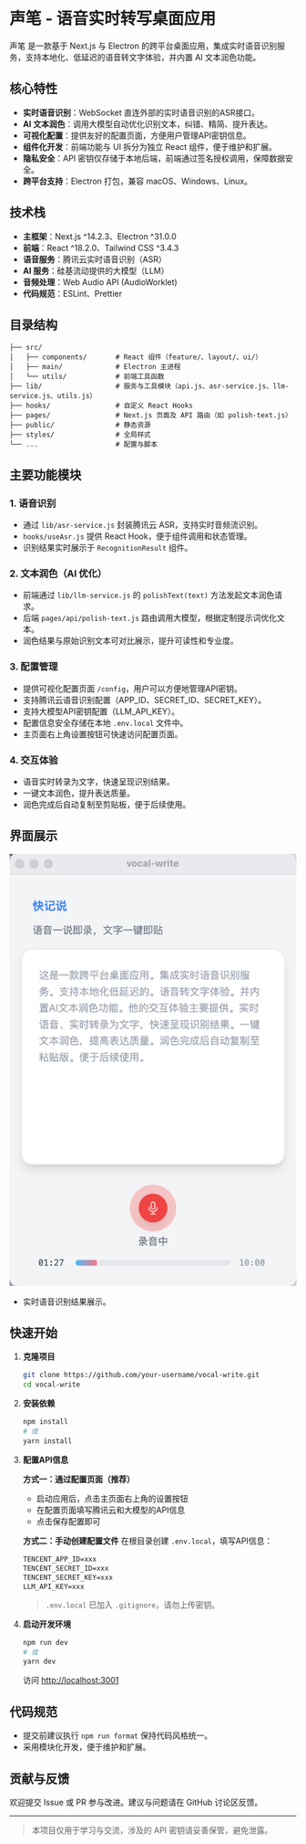 # 声笔 - 语音实时转写桌面应用

声笔 是一款基于 Next.js 与 Electron 的跨平台桌面应用，集成实时语音识别服务，支持本地化、低延迟的语音转文字体验，并内置 AI 文本润色功能。

## 核心特性

- **实时语音识别**：WebSocket 直连外部的实时语音识别的ASR接口。
- **AI 文本润色**：调用大模型自动优化识别文本，纠错、精简、提升表达。
- **可视化配置**：提供友好的配置页面，方便用户管理API密钥信息。
- **组件化开发**：前端功能与 UI 拆分为独立 React 组件，便于维护和扩展。
- **隐私安全**：API 密钥仅存储于本地后端，前端通过签名授权调用，保障数据安全。
- **跨平台支持**：Electron 打包，兼容 macOS、Windows、Linux。

## 技术栈

- **主框架**：Next.js ^14.2.3、Electron ^31.0.0
- **前端**：React ^18.2.0、Tailwind CSS ^3.4.3
- **语音服务**：腾讯云实时语音识别（ASR）
- **AI 服务**：硅基流动提供的大模型（LLM）
- **音频处理**：Web Audio API (AudioWorklet)
- **代码规范**：ESLint、Prettier

## 目录结构

```
├── src/
│   ├── components/       # React 组件（feature/、layout/、ui/）
│   ├── main/             # Electron 主进程
│   └── utils/            # 前端工具函数
├── lib/                  # 服务与工具模块（api.js、asr-service.js、llm-service.js、utils.js）
├── hooks/                # 自定义 React Hooks
├── pages/                # Next.js 页面及 API 路由（如 polish-text.js）
├── public/               # 静态资源
├── styles/               # 全局样式
└── ...                   # 配置与脚本
```

## 主要功能模块

### 1. 语音识别

- 通过 `lib/asr-service.js` 封装腾讯云 ASR，支持实时音频流识别。
- `hooks/useAsr.js` 提供 React Hook，便于组件调用和状态管理。
- 识别结果实时展示于 `RecognitionResult` 组件。

### 2. 文本润色（AI 优化）

- 前端通过 `lib/llm-service.js` 的 `polishText(text)` 方法发起文本润色请求。
- 后端 `pages/api/polish-text.js` 路由调用大模型，根据定制提示词优化文本。
- 润色结果与原始识别文本可对比展示，提升可读性和专业度。

### 3. 配置管理

- 提供可视化配置页面 `/config`，用户可以方便地管理API密钥。
- 支持腾讯云语音识别配置（APP_ID、SECRET_ID、SECRET_KEY）。
- 支持大模型API密钥配置（LLM_API_KEY）。
- 配置信息安全存储在本地 `.env.local` 文件中。
- 主页面右上角设置按钮可快速访问配置页面。

### 4. 交互体验

- 语音实时转录为文字，快速呈现识别结果。
- 一键文本润色，提升表达质量。
- 润色完成后自动复制至剪贴板，便于后续使用。

## 界面展示

![截图](./public/screenshot.png)

- 实时语音识别结果展示。

## 快速开始

1. **克隆项目**
   ```bash
   git clone https://github.com/your-username/vocal-write.git
   cd vocal-write
   ```
2. **安装依赖**
   ```bash
   npm install
   # 或
   yarn install
   ```
3. **配置API信息**

   **方式一：通过配置页面（推荐）**
   - 启动应用后，点击主页面右上角的设置按钮
   - 在配置页面填写腾讯云和大模型的API信息
   - 点击保存配置即可

   **方式二：手动创建配置文件**
   在根目录创建 `.env.local`，填写API信息：

   ```
   TENCENT_APP_ID=xxx
   TENCENT_SECRET_ID=xxx
   TENCENT_SECRET_KEY=xxx
   LLM_API_KEY=xxx
   ```

   > `.env.local` 已加入 `.gitignore`，请勿上传密钥。

4. **启动开发环境**
   ```bash
   npm run dev
   # 或
   yarn dev
   ```
   访问 [http://localhost:3001](http://localhost:3001)

## 代码规范

- 提交前建议执行 `npm run format` 保持代码风格统一。
- 采用模块化开发，便于维护和扩展。

## 贡献与反馈

欢迎提交 Issue 或 PR 参与改进。建议与问题请在 GitHub 讨论区反馈。

---

> 本项目仅用于学习与交流，涉及的 API 密钥请妥善保管，避免泄露。
